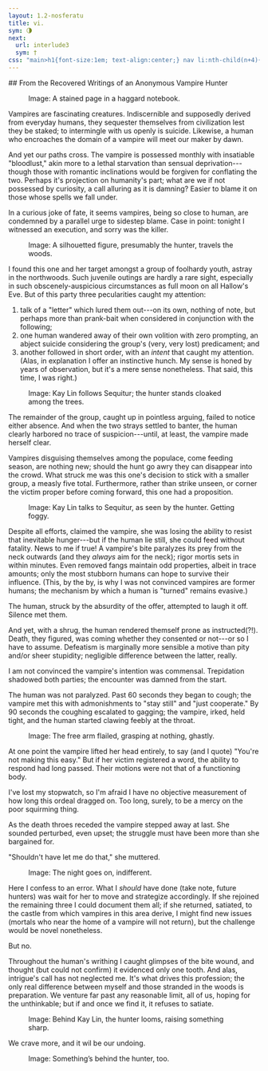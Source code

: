 ```yaml
---
layout: 1.2-nosferatu
title: vi.
sym: 🌗︎
next:
  url: interlude3
  sym: †
css: "main>h1{font-size:1em; text-align:center;} nav li:nth-child(n+4){display:none;} header h2{color:#404040;} nav li:nth-child(3){color:#808080;} main h2{font-style:italic; font-weight:normal; font-size:1.5em; text-transform:lowercase; text-align:right;} main ol{margin-bottom:1.5em;} @media only screen and (min-width:425px){h2 span{display:inline-block;}} figure:first-of-type figcaption{max-width:400px;} figcaption{text-align:center;} .block{max-width:400px;} #ind{margin:5em 0;}"
---
```

<div class="book" markdown="1">
## <span>From the Recovered Writings of</span> <span>an Anonymous Vampire Hunter</span>
<figure><img src="{%include url.html%}/assets/img/au/6-1.png" alt=""/>
<figcaption><span class="x">Image: </span>A stained page in a haggard notebook.</figcaption></figure>

Vampires are fascinating creatures. Indiscernible and supposedly derived from everyday humans, they sequester themselves from civilization lest they be staked; to intermingle with us openly is suicide. Likewise, a human who encroaches the domain of a vampire will meet our maker by dawn.

And yet our paths cross. The vampire is possessed monthly with insatiable "bloodlust," akin more to a lethal starvation than sensual deprivation---though those with romantic inclinations would be forgiven for conflating the two. Perhaps it's projection on humanity's part; what are we if not possessed by curiosity, a call alluring as it is damning? Easier to blame it on those whose spells we fall under.

In a curious joke of fate, it seems vampires, being so close to human, are condemned by a parallel urge to sidestep blame. Case in point: tonight I witnessed an execution, and sorry was the killer.

<figure><img src="{%include url.html%}/assets/img/au/6-2.png" alt=""/>
<figcaption><span class="x">Image: </span>A silhouetted figure, presumably the hunter, travels the woods.</figcaption></figure>

I found this one and her target amongst a group of foolhardy youth, astray in the northwoods. Such juvenile outings are hardly a rare sight, especially in such obscenely-auspicious circumstances as full moon on all Hallow's Eve. But of this party three pecularities caught my attention:

1. talk of a "letter" which lured them out---on its own, nothing of note, but perhaps more than prank-bait when considered in conjunction with the following;
1. one human wandered away of their own volition with zero prompting, an abject suicide considering the group's (very, very lost) predicament; and
1. another followed in short order, with an *intent* that caught my attention. (Alas, in explanation I offer an instinctive hunch. My sense is honed by years of observation, but it's a mere sense nonetheless. That said, this time, I was right.)

<figure><img src="{%include url.html%}/assets/img/au/6-3.png" alt=""/>
<figcaption><span class="x">Image: </span>Kay Lin follows Sequitur; the hunter stands cloaked among the trees.</figcaption></figure>

The remainder of the group, caught up in pointless arguing, failed to notice either absence. And when the two strays settled to banter, the human clearly harbored no trace of suspicion---until, at least, the vampire made herself clear.

Vampires disguising themselves among the populace, come feeding season, are nothing new; should the hunt go awry they can disappear into the crowd. What struck me was this one's decision to stick with a smaller group, a measly five total. Furthermore, rather than strike unseen, or corner the victim proper before coming forward, this one had a proposition.

<figure><img src="{%include url.html%}/assets/img/au/6-4.png" alt=""/>
<figcaption><span class="x">Image: </span>Kay Lin talks to Sequitur, as seen by the hunter. Getting foggy.</figcaption></figure>

Despite all efforts, claimed the vampire, she was losing the ability to resist that inevitable hunger---but if the human lie still, she could feed without fatality. News to me if true! A vampire's bite paralyzes its prey from the neck outwards (and they *always* aim for the neck); rigor mortis sets in within minutes. Even removed fangs maintain odd properties, albeit in trace amounts; only the most stubborn humans can hope to survive their influence. (This, by the by, is why I was not convinced vampires are former humans; the mechanism by which a human is "turned" remains evasive.)

The human, struck by the absurdity of the offer, attempted to laugh it off. Silence met them.

And yet, with a shrug, the human rendered themself prone as instructed(?!). Death, they figured, was coming whether they consented or not---or so I have to assume. Defeatism is marginally more sensible a motive than pity and/or sheer stupidity; negligible difference between the latter, really.

I am not convinced the vampire's intention was commensal. Trepidation shadowed both parties; the encounter was damned from the start.

The human was not paralyzed. Past 60 seconds they began to cough; the vampire met this with admonishments to "stay still" and "just cooperate." By 90 seconds the coughing escalated to gagging; the vampire, irked, held tight, and the human started clawing feebly at the throat.

<figure><img src="{%include url.html%}/assets/img/au/6-5.png" alt=""/>
<figcaption><span class="x">Image: </span>The free arm flailed, grasping at nothing, ghastly.</figcaption></figure>

At one point the vampire lifted her head entirely, to say (and I quote) "You're not making this easy." But if her victim registered a word, the ability to respond had long passed. Their motions were not that of a functioning body.

I've lost my stopwatch, so I'm afraid I have no objective measurement of how long this ordeal dragged on. Too long, surely, to be a mercy on the poor squirming thing.

As the death throes receded the vampire stepped away at last. She sounded perturbed, even upset; the struggle must have been more than she bargained for.

"Shouldn't have let me do that," she muttered.

<figure id="ind"><img src="{%include url.html%}/assets/img/au/6-6.png" alt=""/>
<figcaption><span class="x">Image: </span>The night goes on, indifferent.</figcaption></figure>

Here I confess to an error. What I *should* have done (take note, future hunters) was wait for her to move and strategize accordingly. If she rejoined the remaining three I could document them all; if she returned, satiated, to the castle from which vampires in this area derive, I might find new issues (mortals who near the home of a vampire will not return), but the challenge would be novel nonetheless.

But no.

Throughout the human's writhing I caught glimpses of the bite wound, and thought (but could not confirm) it evidenced only one tooth. And alas, intrigue's call has not neglected me. It's what drives this profession; the only real difference between myself and those stranded in the woods is preparation. We venture far past any reasonable limit, all of us, hoping for the unthinkable; but if and once we find it, it refuses to satiate.

<figure><img src="{%include url.html%}/assets/img/au/6-7.png" alt=""/>
<figcaption><span class="x">Image: </span>Behind Kay Lin, the hunter looms, raising something sharp.</figcaption></figure>

We crave more, and it wil be our undoing.

<figure><img src="{%include url.html%}/assets/img/au/6-8.png" alt=""/>
<figcaption><span class="x">Image: </span>Something’s behind the hunter, too.</figcaption></figure>
</div>